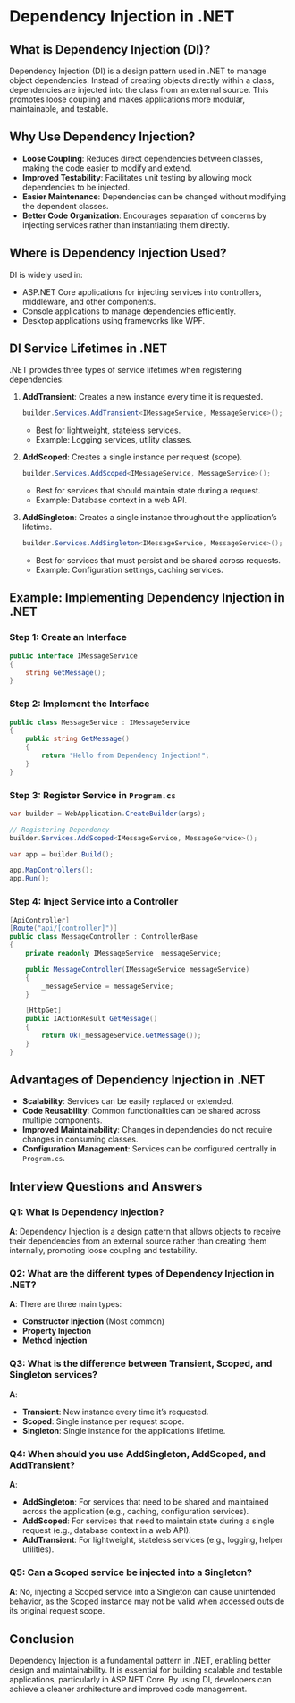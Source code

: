 # Dependency Injection in .NET

## What is Dependency Injection (DI)?
Dependency Injection (DI) is a design pattern used in .NET to manage object dependencies. Instead of creating objects directly within a class, dependencies are injected into the class from an external source. This promotes loose coupling and makes applications more modular, maintainable, and testable.

## Why Use Dependency Injection?
- **Loose Coupling**: Reduces direct dependencies between classes, making the code easier to modify and extend.
- **Improved Testability**: Facilitates unit testing by allowing mock dependencies to be injected.
- **Easier Maintenance**: Dependencies can be changed without modifying the dependent classes.
- **Better Code Organization**: Encourages separation of concerns by injecting services rather than instantiating them directly.

## Where is Dependency Injection Used?
DI is widely used in:
- ASP.NET Core applications for injecting services into controllers, middleware, and other components.
- Console applications to manage dependencies efficiently.
- Desktop applications using frameworks like WPF.

## DI Service Lifetimes in .NET
.NET provides three types of service lifetimes when registering dependencies:

1. **AddTransient**: Creates a new instance every time it is requested.
   ```csharp
   builder.Services.AddTransient<IMessageService, MessageService>();
   ```
   - Best for lightweight, stateless services.
   - Example: Logging services, utility classes.

2. **AddScoped**: Creates a single instance per request (scope).
   ```csharp
   builder.Services.AddScoped<IMessageService, MessageService>();
   ```
   - Best for services that should maintain state during a request.
   - Example: Database context in a web API.

3. **AddSingleton**: Creates a single instance throughout the application’s lifetime.
   ```csharp
   builder.Services.AddSingleton<IMessageService, MessageService>();
   ```
   - Best for services that must persist and be shared across requests.
   - Example: Configuration settings, caching services.

## Example: Implementing Dependency Injection in .NET
### Step 1: Create an Interface
```csharp
public interface IMessageService
{
    string GetMessage();
}
```

### Step 2: Implement the Interface
```csharp
public class MessageService : IMessageService
{
    public string GetMessage()
    {
        return "Hello from Dependency Injection!";
    }
}
```

### Step 3: Register Service in `Program.cs`
```csharp
var builder = WebApplication.CreateBuilder(args);

// Registering Dependency
builder.Services.AddScoped<IMessageService, MessageService>();

var app = builder.Build();

app.MapControllers();
app.Run();
```

### Step 4: Inject Service into a Controller
```csharp
[ApiController]
[Route("api/[controller]")]
public class MessageController : ControllerBase
{
    private readonly IMessageService _messageService;

    public MessageController(IMessageService messageService)
    {
        _messageService = messageService;
    }

    [HttpGet]
    public IActionResult GetMessage()
    {
        return Ok(_messageService.GetMessage());
    }
}
```

## Advantages of Dependency Injection in .NET
- **Scalability**: Services can be easily replaced or extended.
- **Code Reusability**: Common functionalities can be shared across multiple components.
- **Improved Maintainability**: Changes in dependencies do not require changes in consuming classes.
- **Configuration Management**: Services can be configured centrally in `Program.cs`.

## Interview Questions and Answers

### Q1: What is Dependency Injection?
**A**: Dependency Injection is a design pattern that allows objects to receive their dependencies from an external source rather than creating them internally, promoting loose coupling and testability.

### Q2: What are the different types of Dependency Injection in .NET?
**A**: There are three main types:
   - **Constructor Injection** (Most common)
   - **Property Injection**
   - **Method Injection**

### Q3: What is the difference between Transient, Scoped, and Singleton services?
**A**:
   - **Transient**: New instance every time it’s requested.
   - **Scoped**: Single instance per request scope.
   - **Singleton**: Single instance for the application’s lifetime.

### Q4: When should you use AddSingleton, AddScoped, and AddTransient?
**A**:
   - **AddSingleton**: For services that need to be shared and maintained across the application (e.g., caching, configuration services).
   - **AddScoped**: For services that need to maintain state during a single request (e.g., database context in a web API).
   - **AddTransient**: For lightweight, stateless services (e.g., logging, helper utilities).

### Q5: Can a Scoped service be injected into a Singleton?
**A**: No, injecting a Scoped service into a Singleton can cause unintended behavior, as the Scoped instance may not be valid when accessed outside its original request scope.

## Conclusion
Dependency Injection is a fundamental pattern in .NET, enabling better design and maintainability. It is essential for building scalable and testable applications, particularly in ASP.NET Core. By using DI, developers can achieve a cleaner architecture and improved code management.

